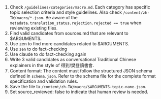 1. Check `/guidelines/categories/macro.md`. Each category has specific topic selection criteria and style guidelines. Also check `/content/zh-TW/macro/*.json`. Be aware of the `metadata.translation_status.rejection.rejected == true` when reviewing existing files.
2. Find valid candidates from sources.md that are relevant to $ARGUMENTS.
3. Use zen to find more candidates related to $ARGUMENTS.
4. Use `zen` to do fact-checking
5. Use claude to do fact-checking again
6. Write 3 valid candidates as conversational Traditional Chinese explainers in the style of 得到/樊登讀書會.
7. Content format: The content must follow the structured JSON schema defined in `schema.json`. Refer to the schema file for the complete format specification and validation rules.
8. Save the file to `/content/zh-TW/macro/$ARGUMENTS-topic-name.json`.
9. Set source_reviewed: false to indicate that human review is needed.
